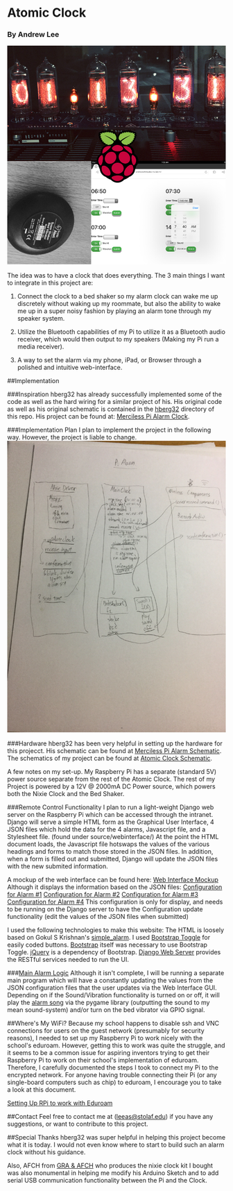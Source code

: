 # Atomic Clock

### By Andrew Lee

![Atomic Clock Cover](assets/cover.jpg)

The idea was to have a clock that does everything. The 3 main things I want to integrate in this project are:

1) Connect the clock to a bed shaker so my alarm clock can wake me up discretely without waking up my roommate, but also the ability to wake me up in a super noisy fashion by playing an alarm tone through my speaker system.

2) Utilize the Bluetooth capabilities of my Pi to utilize it as a Bluetooth audio receiver, which would then output to my speakers (Making my Pi run a media receiver).

3) A way to set the alarm via my phone, iPad, or Browser through a polished and intuitive web-interface.

##Implementation

###Inspiration
hberg32 has already successfully implemented some of the code as well as the hard wiring for a similar project of his. His original code as well as his original schematic is contained in the [hberg32](https://github.com/gilgameshskytrooper/AtomicClock/tree/master/hberg32) directory of this repo. His project can be found at: [Merciless Pi Alarm Clock](https://hackaday.io/project/4922-merciless-pi-alarm-clock).

###Implementation Plan
I plan to implement the project in the following way. However, the project is liable to change.
![Implementation Diagram](assets/implementation.jpg)

###Hardware
hberg32 has been very helpful in setting up the hardware for this projecct. His schematic can be found at [Merciless Pi Alarm Schematic](hberg32/PiAlarm.fzz). The schematics of my project can be found at [Atomic Clock Schematic](/assets/AtomicClockSchematic.fzz).

A few notes on my set-up. My Raspberry Pi has a separate (standard 5V) power source separate from the rest of the Atomic Clock. The rest of my Project is powered by a 12V @ 2000mA DC Power source, which powers both the Nixie Clock and the Bed Shaker.

###Remote Control Functionality
I plan to run a light-weight Django web server on the Raspberry Pi which can be accessed through the intranet. Django will serve a simple HTML form as the Graphical User Interface, 4 JSON files which hold the data for the 4 alarms, Javascript file, and a Stylesheet file. (found under source/webinterface/) At the point the HTML document loads, the Javascript file hotswaps the values of the various headings and forms to match those stored in the JSON files. In addition, when a form is filled out and submitted, Django will update the JSON files with the new submited information.

A mockup of the web interface can be found here: [Web Interface Mockup](http://andrewshinsuke.me/alarm)
Although it displays the information based on the JSON files:
[Configuration for Alarm #1](http://andrewshinsuke.me/alarm/alarm1.json)
[Configuration for Alarm #2](http://andrewshinsuke.me/alarm/alarm2.json)
[Configuration for Alarm #3](http://andrewshinsuke.me/alarm/alarm3.json)
[Configuration for Alarm #4](http://andrewshinsuke.me/alarm/alarm4.json)
This configuration is only for display, and needs to be running on the Django server to have the Configuration update functionality (edit the values of the JSON files when submitted)

I used the following technologies to make this website:
The HTML is loosely based on Gokul S Krishnan's [simple_alarm](https://github.com/gsk1692/simple_alarm).
I used [Bootstrap Toggle](www.bootstraptoggle.com) for easily coded buttons.
[Bootstrap](getbootstrap.com) itself was necessary to use Bootstrap Toggle.
[jQuery](http://jquery.com/) is a dependency of Bootstrap.
[Django Web Server](https://www.djangoproject.com/) provides the RESTful services needed to run the UI.

###[Main Alarm Logic](source/main.py)
Although it isn't complete, I will be running a separate main program which will have a constantly updating the values from the JSON configuration files that the user updates via the Web Interface GUI. Depending on if the Sound/Vibration functionality is turned on or off, it will play the [alarm song](source/samples/alarm.wav) via the pygame library (outputting the sound to my mean sound-system) and/or turn on the bed vibrator via GPIO signal.

##Where's My WiFi?
Because my school happens to disable ssh and VNC connections for users on the guest network (presumably for security reasons), I needed to set up my Raspberry Pi to work nicely with the school's eduroam. However, getting this to work was quite the struggle, and it seems to be a common issue for aspiring inventors trying to get their Raspberry Pi to work on their school's implementation of eduroam. Therefore, I carefully documented the steps I took to connect my Pi to the encrypted network. For anyone having trouble connecting their Pi (or any single-board computers such as chip) to eduroam, I encourage you to take a look at this document.

[Setting Up RPi to work with Eduroam](SetUpEduroamOnPi.md)

##Contact
Feel free to contact me at (leeas@stolaf.edu) if you have any suggestions, or want to contribute to this project.

##Special Thanks
hberg32 was super helpful in helping this project become what it is today. I would not even know where to start to build such an alarm clock without his guidance.

Also, AFCH from [GRA & AFCH](https://github.com/afch) who produces the nixie clock kit I bought was also monumental in helping me modify his Arduino Sketch and to add serial USB communication functionality between the Pi and the Clock.